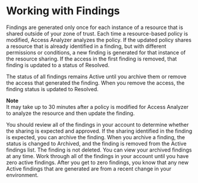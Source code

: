# Working with Findings<a name="access-analyzer-work-with-findings"></a>

Findings are generated only once for each instance of a resource that is shared outside of your zone of trust\. Each time a resource\-based policy is modified, Access Analyzer analyzes the policy\. If the updated policy shares a resource that is already identified in a finding, but with different permissions or conditions, a new finding is generated for that instance of the resource sharing\. If the access in the first finding is removed, that finding is updated to a status of Resolved\.

The status of all findings remains Active until you archive them or remove the access that generated the finding\. When you remove the access, the finding status is updated to Resolved\.

**Note**  
It may take up to 30 minutes after a policy is modified for Access Analyzer to analyze the resource and then update the finding\.

You should review all of the findings in your account to determine whether the sharing is expected and approved\. If the sharing identified in the finding is expected, you can archive the finding\. When you archive a finding, the status is changed to Archived, and the finding is removed from the Active findings list\. The finding is not deleted\. You can view your archived findings at any time\. Work through all of the findings in your account until you have zero active findings\. After you get to zero findings, you know that any new Active findings that are generated are from a recent change in your environment\.